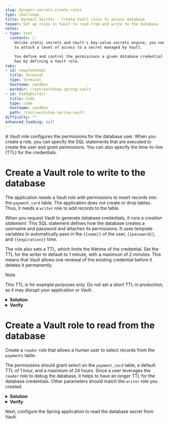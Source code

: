 ```yaml
---
slug: dynamic-secrets-create-roles
type: challenge
title: Dynamic Secrets - Create Vault roles to access database
teaser: Set up roles in Vault to read from and write to the database
notes:
- type: text
  contents: |-
    Unlike static secrets and Vault's key-value secrets engine, you need
    to attach a level of access to a secret managed by Vault.

    You define and control the permissions a given database credential
    has by defining a Vault role.
tabs:
- id: vewwfodxkmai
  title: Terminal
  type: terminal
  hostname: sandbox
  workdir: /root/workshop-spring-vault
- id: 01ddg0sifytr
  title: Code
  type: code
  hostname: sandbox
  path: /root/workshop-spring-vault
difficulty: ""
enhanced_loading: null
---
```


A Vault role configures the permissions for the database user. When you create a role,
you can specify the SQL statements that are executed to create the user and grant permissions.
You can also specify the time-to-live (TTL) for the credentials.

Create a Vault role to write to the database
===

The application needs a Vault role with permissions to insert records into the `payment_card` table.
The application does not create or drop tables. Thus, it needs a `writer` role to add records
to the table.

When you request Vault to generate database credentials, it runs a *creation statement*.
This SQL statement defines how the database creates a username and password and attaches its
permissions. It uses template variables to automatically pass in the `{{name}}` of the user,
`{{password}}`, and `{{expiration}}` time.

The role also sets a TTL, which limits the lifetime of the credential.
Set the TTL for the writer to default to 1 minute, with a maximum of 2 minutes.
This means that Vault allows one renewal of the existing credential before it deletes it permanently.

> [!NOTE]
> This TTL is for example purposes only. Do not set a short TTL in production, as it may
> disrupt your application or Vault.

<details>
<summary><b>Solution</b></summary>
Run the following command in the <b>Terminal</b> tab.

```shell
vault write database/roles/writer \
    db_name=payments \
    creation_statements="CREATE ROLE \"{{name}}\" WITH LOGIN PASSWORD '{{password}}' VALID UNTIL '{{expiration}}';
    GRANT SELECT, INSERT, UPDATE ON payment_card TO \"{{name}}\";" \
    default_ttl="1m" \
    max_ttl="2m"
```
</details>

<details>
<summary><b>Verify</b></summary>
After creating the writer role, verify that you can get some credentials with the following:

```shell
vault read database/creds/writer
```

The command outputs a username and password with a lease used by Vault to track the expiration
of the secret.

```shell,nocopy
Key                Value
---                -----
lease_id           database/creds/writer/x9fpwRltEqD4Gq45HZgPtU1i
lease_duration     1m
lease_renewable    true
password           H-K3EPsHkXX0TAw1tHB2
username           v-token-writer-SKafQcVrz91Lu3BDxeGi-1736435705
```

Copy the database username and password to log into Vault and select from the `payment_card`
table.

```shell
PGPASSWORD=<copy from Vault output> psql -h 127.0.0.1 -U <copy from Vault output> payments --command 'select * from payment_card;'
```

There should be one record.

```shell
 id | user_id |        name         |  number  | expiry | cv3  
----+---------+---------------------+----------+--------+------
  1 |     123 | Mr Nicholas Jackson | 12313434 | 01/23  | 1231
(1 row)
```
</details>

Create a Vault role to read from the database
===

Create a `reader` role that allows a human user to select records from the `payments` table.

The permissions should grant select on the `payment_card` table, 
a default TTL of 1 hour, and a maximum of 24 hours. Since a user leverages
the `reader` role to debug the database, it helps to have an longer TTL for the
database credentials. Other parameters should match the `writer` role you created.

<details>
<summary><b>Solution</b></summary>
Run the following command in the <b>Terminal</b> tab.

```shell
vault write database/roles/reader \
    db_name=payments \
    creation_statements="CREATE ROLE \"{{name}}\" WITH LOGIN PASSWORD '{{password}}' VALID UNTIL '{{expiration}}';
    GRANT SELECT ON payment_card TO \"{{name}}\";" \
    default_ttl="1h" \
    max_ttl="24h"
```
</details>

<details>
<summary><b>Verify</b></summary>
After creating the reader role, verify that you can get some credentials with the following:

```shell
vault read database/creds/reader
```

The command outputs a username and password with a lease used by Vault to track the expiration
of the secret.

```shell,nocopy
Key                Value
---                -----
lease_id           database/creds/reader/SbwFzRsPeB3IcSi8ecyrMgjk
lease_duration     1h
lease_renewable    true
password           YYkQlEhlaYg9oZ9p-pl6
username           v-token-reader-vGcR3xsXCrCLPC5ALo33-1736436171
```

Copy the database username and password to log into Vault and select from the `payment_card`
table.

```shell
PGPASSWORD=<copy from Vault output> psql -h 127.0.0.1 -U <copy from Vault output> payments --command 'select * from payment_card;'
```

The command outputs one record.

```shell,nocopy
 id | user_id |        name         |  number  | expiry | cv3  
----+---------+---------------------+----------+--------+------
  1 |     123 | Mr Nicholas Jackson | 12313434 | 01/23  | 1231
(1 row)
```
</details>

Next, configure the Spring application to read the database secret from Vault.